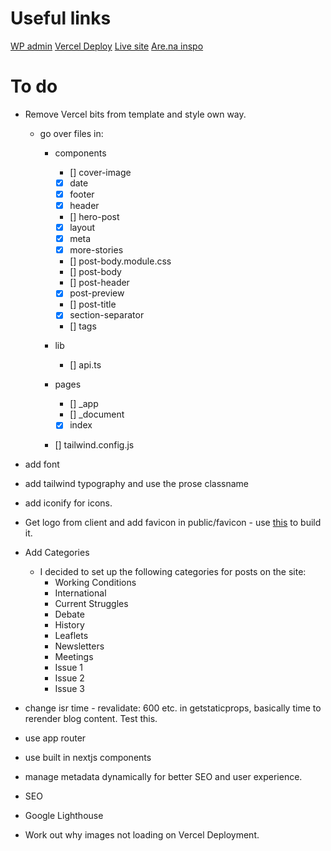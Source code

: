 # Useful links

[WP admin](https://vitalsignscontenteditor.co.uk/wp-admin)
[Vercel Deploy](https://vercel.com/jones58s-projects/vital-signs/settings/domains)
[Live site](https://www.vitalsignsmag.org/)
[Are.na inspo](https://www.are.na/jack-kershaw/vitalsigns)

# To do

- Remove Vercel bits from template and style own way.

  - go over files in:

    - components

      - [] cover-image
      - [x] date
      - [x] footer
      - [x] header
      - [] hero-post
      - [x] layout
      - [x] meta
      - [x] more-stories
      - [] post-body.module.css
      - [] post-body
      - [] post-header
      - [x] post-preview
      - [] post-title
      - [x] section-separator
      - [] tags

    - lib
      - [] api.ts
    - pages

      - [] \_app
      - [] \_document
      - [x] index

    - [] tailwind.config.js

- add font
- add tailwind typography and use the prose classname
- add iconify for icons.
- Get logo from client and add favicon in public/favicon - use [this](https://frontendmasters.com/blog/how-to-favicon-in-2024/) to build it.

- Add Categories

  - I decided to set up the following categories for posts on the site:
    - Working Conditions
    - International
    - Current Struggles
    - Debate
    - History
    - Leaflets
    - Newsletters
    - Meetings
    - Issue 1
    - Issue 2
    - Issue 3

- change isr time - revalidate: 600 etc. in getstaticprops, basically time to rerender blog content. Test this.

- use app router

- use built in nextjs components

- manage metadata dynamically for better SEO and user experience.

- SEO

- Google Lighthouse

- Work out why images not loading on Vercel Deployment.
